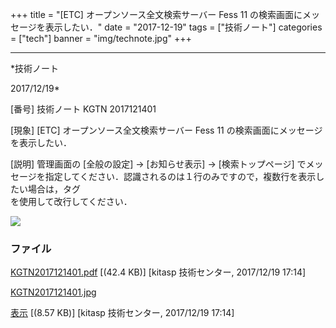 ﻿+++
title = "[ETC] オープンソース全文検索サーバー Fess 11 の検索画面にメッセージを表示したい．"
date = "2017-12-19"
tags = ["技術ノート"]
categories = ["tech"]
banner = "img/technote.jpg"
+++

-----------------------------------------------------------------------------------------------------------------------------

*技術ノート

2017/12/19*


[番号]
技術ノート KGTN 2017121401

[現象]
[ETC] オープンソース全文検索サーバー Fess 11
の検索画面にメッセージを表示したい．

[説明]
管理画面の [全般の設定] → [お知らせ表示] → [検索トップページ]
でメッセージを指定してください．認識されるのは１行のみですので，複数行を表示したい場合は，タグ
<BR> を使用して改行してください．

![](http://techreport.kitasp.net/attachments/download/3916/KGTN2017121401.jpg)


### ファイル

 
 


[KGTN2017121401.pdf](http://techreport.kitasp.net/attachments/download/3915/KGTN2017121401.pdf)
 [(42.4 KB)] [kitasp 技術センター, 2017/12/19
17:14]

[KGTN2017121401.jpg](http://techreport.kitasp.net/attachments/download/3916/KGTN2017121401.jpg)

[表示](http://techreport.kitasp.net/attachments/3916/KGTN2017121401.jpg "表示")
 [(8.57 KB)] [kitasp 技術センター, 2017/12/19
17:14]


 


 


